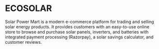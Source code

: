 # ECOSOLAR
Solar Power Mart is a modern e-commerce platform for trading and selling solar energy products. It provides customers with an easy-to-use online store to browse and purchase solar panels, inverters, and batteries with integrated payment processing (Razorpay), a solar savings calculator, and customer reviews.   

